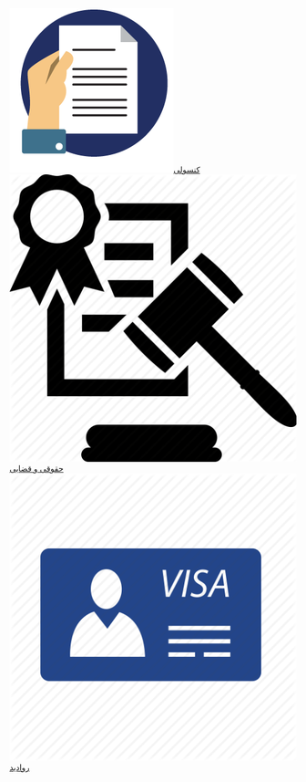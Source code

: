 <div class="services-tiles">
<div class="service-tile"><a href="page.php?id=konsuli_services"><span class="service-tile-img"><img src="/images/document.png" alt="consular" /></span><span class="service-tile-txt">کنسولی</span></a></div><div class="service-tile"><a href="./#sect3"><span class="service-tile-img"><img src="/images/legal.png" alt="legal" /></span><span class="service-tile-txt">حقوقی و قضایی</span></a></div><div class="service-tile"><a href="page.php?id=visa"><span class="service-tile-img"><img src="/images/visa.png" alt="visa" /></span><span class="service-tile-txt">روادید</span></a></div>
<!-- <div class="service-tile"><span class="service-tile-img"></span><span class="service-tile-txt"></span></div> -->
</div>